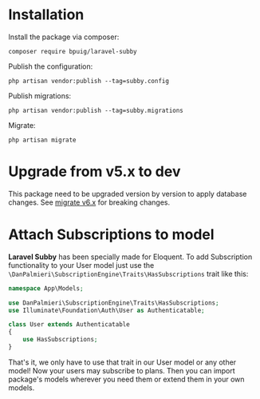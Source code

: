 # Installation

Install the package via composer:

```shell
composer require bpuig/laravel-subby
```

Publish the configuration:

```shell
php artisan vendor:publish --tag=subby.config
```

Publish migrations:

```shell
php artisan vendor:publish --tag=subby.migrations
```

Migrate:

```shell
php artisan migrate
```

# Upgrade from v5.x to dev

This package need to be upgraded version by version to apply database changes. See [migrate v6.x](migrate-v6.md) for breaking
changes.


# Attach Subscriptions to model

**Laravel Subby** has been specially made for Eloquent. To add Subscription functionality to your User model just use
the `\DanPalmieri\SubscriptionEngine\Traits\HasSubscriptions` trait like this:

```php
namespace App\Models;

use DanPalmieri\SubscriptionEngine\Traits\HasSubscriptions;
use Illuminate\Foundation\Auth\User as Authenticatable;

class User extends Authenticatable
{
    use HasSubscriptions;
}
```

That's it, we only have to use that trait in our User model or any other model! Now your users may subscribe to plans.
Then you can import package's models wherever you need them or extend them in your own models.
